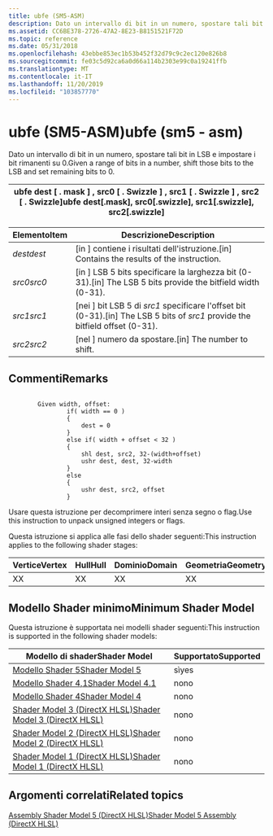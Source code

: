 ```yaml
---
title: ubfe (SM5-ASM)
description: Dato un intervallo di bit in un numero, spostare tali bit in LSB e impostare i bit rimanenti su 0.
ms.assetid: CC6BE378-2726-47A2-8E23-B8151521F72D
ms.topic: reference
ms.date: 05/31/2018
ms.openlocfilehash: 43ebbe853ec1b53b452f32d79c9c2ec120e826b8
ms.sourcegitcommit: fe03c5d92ca6a0d66a114b2303e99c0a19241ffb
ms.translationtype: MT
ms.contentlocale: it-IT
ms.lasthandoff: 11/20/2019
ms.locfileid: "103857770"
---
```

# <a name="ubfe-sm5---asm"></a><span data-ttu-id="31ff6-103">ubfe (SM5-ASM)</span><span class="sxs-lookup"><span data-stu-id="31ff6-103">ubfe (sm5 - asm)</span></span>

<span data-ttu-id="31ff6-104">Dato un intervallo di bit in un numero, spostare tali bit in LSB e impostare i bit rimanenti su 0.</span><span class="sxs-lookup"><span data-stu-id="31ff6-104">Given a range of bits in a number, shift those bits to the LSB and set remaining bits to 0.</span></span>



| <span data-ttu-id="31ff6-105">ubfe dest \[ . mask \] , src0 \[ . Swizzle \] , src1 \[ . Swizzle \] , src2 \[ . Swizzle\]</span><span class="sxs-lookup"><span data-stu-id="31ff6-105">ubfe dest\[.mask\], src0\[.swizzle\], src1\[.swizzle\], src2\[.swizzle\]</span></span> |
|--------------------------------------------------------------------------|



 



| <span data-ttu-id="31ff6-106">Elemento</span><span class="sxs-lookup"><span data-stu-id="31ff6-106">Item</span></span>                                                            | <span data-ttu-id="31ff6-107">Descrizione</span><span class="sxs-lookup"><span data-stu-id="31ff6-107">Description</span></span>                                                                    |
|-----------------------------------------------------------------|--------------------------------------------------------------------------------|
| <span data-ttu-id="31ff6-108"><span id="dest"></span><span id="DEST"></span>*dest*</span><span class="sxs-lookup"><span data-stu-id="31ff6-108"><span id="dest"></span><span id="DEST"></span>*dest*</span></span><br/> | <span data-ttu-id="31ff6-109">\[in \] contiene i risultati dell'istruzione.</span><span class="sxs-lookup"><span data-stu-id="31ff6-109">\[in\] Contains the results of the instruction.</span></span><br/>                     |
| <span data-ttu-id="31ff6-110"><span id="src0"></span><span id="SRC0"></span>*src0*</span><span class="sxs-lookup"><span data-stu-id="31ff6-110"><span id="src0"></span><span id="SRC0"></span>*src0*</span></span><br/> | <span data-ttu-id="31ff6-111">\[in \] LSB 5 bits specificare la larghezza bit (0-31).</span><span class="sxs-lookup"><span data-stu-id="31ff6-111">\[in\] The LSB 5 bits provide the bitfield width (0-31).</span></span><br/>            |
| <span data-ttu-id="31ff6-112"><span id="src1"></span><span id="SRC1"></span>*src1*</span><span class="sxs-lookup"><span data-stu-id="31ff6-112"><span id="src1"></span><span id="SRC1"></span>*src1*</span></span><br/> | <span data-ttu-id="31ff6-113">\[nei \] bit LSB 5 di *src1* specificare l'offset bit (0-31).</span><span class="sxs-lookup"><span data-stu-id="31ff6-113">\[in\] The LSB 5 bits of *src1* provide the bitfield offset (0-31).</span></span><br/> |
| <span data-ttu-id="31ff6-114"><span id="src2"></span><span id="SRC2"></span>*src2*</span><span class="sxs-lookup"><span data-stu-id="31ff6-114"><span id="src2"></span><span id="SRC2"></span>*src2*</span></span><br/> | <span data-ttu-id="31ff6-115">\[nel \] numero da spostare.</span><span class="sxs-lookup"><span data-stu-id="31ff6-115">\[in\] The number to shift.</span></span><br/>                                         |



 

## <a name="remarks"></a><span data-ttu-id="31ff6-116">Commenti</span><span class="sxs-lookup"><span data-stu-id="31ff6-116">Remarks</span></span>

``` syntax
 
        Given width, offset:
                if( width == 0 )
                {
                    dest = 0
                }
                else if( width + offset < 32 )
                {
                    shl dest, src2, 32-(width+offset)
                    ushr dest, dest, 32-width
                }
                else
                {
                    ushr dest, src2, offset
                }
```

<span data-ttu-id="31ff6-117">Usare questa istruzione per decomprimere interi senza segno o flag.</span><span class="sxs-lookup"><span data-stu-id="31ff6-117">Use this instruction to unpack unsigned integers or flags.</span></span>

<span data-ttu-id="31ff6-118">Questa istruzione si applica alle fasi dello shader seguenti:</span><span class="sxs-lookup"><span data-stu-id="31ff6-118">This instruction applies to the following shader stages:</span></span>



| <span data-ttu-id="31ff6-119">Vertice</span><span class="sxs-lookup"><span data-stu-id="31ff6-119">Vertex</span></span> | <span data-ttu-id="31ff6-120">Hull</span><span class="sxs-lookup"><span data-stu-id="31ff6-120">Hull</span></span> | <span data-ttu-id="31ff6-121">Dominio</span><span class="sxs-lookup"><span data-stu-id="31ff6-121">Domain</span></span> | <span data-ttu-id="31ff6-122">Geometria</span><span class="sxs-lookup"><span data-stu-id="31ff6-122">Geometry</span></span> | <span data-ttu-id="31ff6-123">Pixel</span><span class="sxs-lookup"><span data-stu-id="31ff6-123">Pixel</span></span> | <span data-ttu-id="31ff6-124">Calcolo</span><span class="sxs-lookup"><span data-stu-id="31ff6-124">Compute</span></span> |
|--------|------|--------|----------|-------|---------|
| <span data-ttu-id="31ff6-125">X</span><span class="sxs-lookup"><span data-stu-id="31ff6-125">X</span></span>      | <span data-ttu-id="31ff6-126">X</span><span class="sxs-lookup"><span data-stu-id="31ff6-126">X</span></span>    | <span data-ttu-id="31ff6-127">X</span><span class="sxs-lookup"><span data-stu-id="31ff6-127">X</span></span>      | <span data-ttu-id="31ff6-128">X</span><span class="sxs-lookup"><span data-stu-id="31ff6-128">X</span></span>        | <span data-ttu-id="31ff6-129">X</span><span class="sxs-lookup"><span data-stu-id="31ff6-129">X</span></span>     | <span data-ttu-id="31ff6-130">X</span><span class="sxs-lookup"><span data-stu-id="31ff6-130">X</span></span>       |



 

## <a name="minimum-shader-model"></a><span data-ttu-id="31ff6-131">Modello Shader minimo</span><span class="sxs-lookup"><span data-stu-id="31ff6-131">Minimum Shader Model</span></span>

<span data-ttu-id="31ff6-132">Questa istruzione è supportata nei modelli shader seguenti:</span><span class="sxs-lookup"><span data-stu-id="31ff6-132">This instruction is supported in the following shader models:</span></span>



| <span data-ttu-id="31ff6-133">Modello di shader</span><span class="sxs-lookup"><span data-stu-id="31ff6-133">Shader Model</span></span>                                              | <span data-ttu-id="31ff6-134">Supportato</span><span class="sxs-lookup"><span data-stu-id="31ff6-134">Supported</span></span> |
|-----------------------------------------------------------|-----------|
| [<span data-ttu-id="31ff6-135">Modello Shader 5</span><span class="sxs-lookup"><span data-stu-id="31ff6-135">Shader Model 5</span></span>](d3d11-graphics-reference-sm5.md)        | <span data-ttu-id="31ff6-136">sì</span><span class="sxs-lookup"><span data-stu-id="31ff6-136">yes</span></span>       |
| [<span data-ttu-id="31ff6-137">Modello Shader 4,1</span><span class="sxs-lookup"><span data-stu-id="31ff6-137">Shader Model 4.1</span></span>](dx-graphics-hlsl-sm4.md)              | <span data-ttu-id="31ff6-138">no</span><span class="sxs-lookup"><span data-stu-id="31ff6-138">no</span></span>        |
| [<span data-ttu-id="31ff6-139">Modello Shader 4</span><span class="sxs-lookup"><span data-stu-id="31ff6-139">Shader Model 4</span></span>](dx-graphics-hlsl-sm4.md)                | <span data-ttu-id="31ff6-140">no</span><span class="sxs-lookup"><span data-stu-id="31ff6-140">no</span></span>        |
| [<span data-ttu-id="31ff6-141">Shader Model 3 (DirectX HLSL)</span><span class="sxs-lookup"><span data-stu-id="31ff6-141">Shader Model 3 (DirectX HLSL)</span></span>](dx-graphics-hlsl-sm3.md) | <span data-ttu-id="31ff6-142">no</span><span class="sxs-lookup"><span data-stu-id="31ff6-142">no</span></span>        |
| [<span data-ttu-id="31ff6-143">Shader Model 2 (DirectX HLSL)</span><span class="sxs-lookup"><span data-stu-id="31ff6-143">Shader Model 2 (DirectX HLSL)</span></span>](dx-graphics-hlsl-sm2.md) | <span data-ttu-id="31ff6-144">no</span><span class="sxs-lookup"><span data-stu-id="31ff6-144">no</span></span>        |
| [<span data-ttu-id="31ff6-145">Shader Model 1 (DirectX HLSL)</span><span class="sxs-lookup"><span data-stu-id="31ff6-145">Shader Model 1 (DirectX HLSL)</span></span>](dx-graphics-hlsl-sm1.md) | <span data-ttu-id="31ff6-146">no</span><span class="sxs-lookup"><span data-stu-id="31ff6-146">no</span></span>        |



 

## <a name="related-topics"></a><span data-ttu-id="31ff6-147">Argomenti correlati</span><span class="sxs-lookup"><span data-stu-id="31ff6-147">Related topics</span></span>

<dl> <dt>

[<span data-ttu-id="31ff6-148">Assembly Shader Model 5 (DirectX HLSL)</span><span class="sxs-lookup"><span data-stu-id="31ff6-148">Shader Model 5 Assembly (DirectX HLSL)</span></span>](shader-model-5-assembly--directx-hlsl-.md)
</dt> </dl>

 

 





